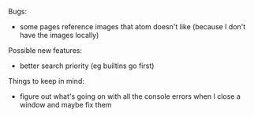 Bugs:
- some pages reference images that atom doesn't like (because I don't have the images locally)

Possible new features:
- better search priority (eg builtins go first)

Things to keep in mind:
- figure out what's going on with all the console errors when I close a window and maybe fix them
